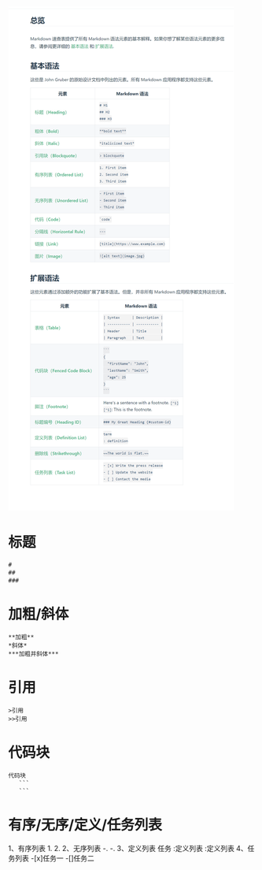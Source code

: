 ![image-20241226143906479](./../imgs/image-20241226143906479.png)
# 标题
```
# 
##
###
```
# 加粗/斜体
```
**加粗**
*斜体*
***加粗并斜体***
```
# 引用
```
>引用
>>引用
```
# 代码块
	代码块
	   ```
	   ```
# 有序/无序/定义/任务列表

1、有序列表
	1.
	2.
2、无序列表
	-.
	-.
3、定义列表
	任务
		:定义列表
		:定义列表
4、任务列表
	-[x]任务一
	-[]任务二
```
